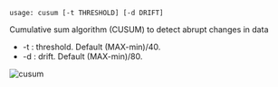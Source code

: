 ```text
usage: cusum [-t THRESHOLD] [-d DRIFT]
```

Cumulative sum algorithm (CUSUM) to detect abrupt changes in data

* -t : threshold. Default (MAX-min)/40.
* -d : drift. Default (MAX-min)/80.

![cusum](https://user-images.githubusercontent.com/25267873/112729206-ef37be80-8f22-11eb-9a53-8e8e55c4caf0.png)

